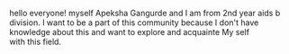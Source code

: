 hello everyone! myself Apeksha Gangurde and  I am from 2nd year aids b division. I want to be a part of this community because I don't have knowledge about this and want to explore and acquainte My self with this field.
